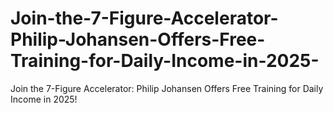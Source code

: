 # Join-the-7-Figure-Accelerator-Philip-Johansen-Offers-Free-Training-for-Daily-Income-in-2025-
Join the 7-Figure Accelerator: Philip Johansen Offers Free Training for Daily Income in 2025!

